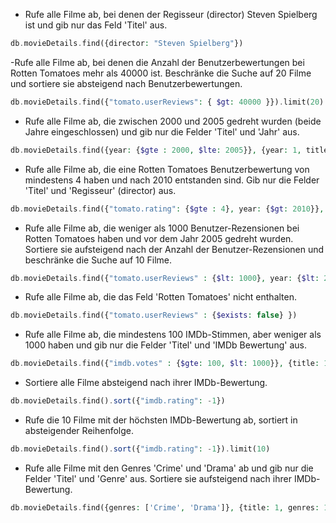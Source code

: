 - Rufe alle Filme ab, bei denen der Regisseur (director) Steven Spielberg ist und gib nur das Feld 'Titel' aus.

```PHP
db.movieDetails.find({director: "Steven Spielberg"})
```

-Rufe alle Filme ab, bei denen die Anzahl der Benutzerbewertungen bei Rotten Tomatoes mehr als 40000 ist. Beschränke die Suche auf 20 Filme und sortiere sie absteigend nach Benutzerbewertungen.

```PHP
db.movieDetails.find({"tomato.userReviews": { $gt: 40000 }}).limit(20).sort({"tomato.userReviews": -1})
```

- Rufe alle Filme ab, die zwischen 2000 und 2005 gedreht wurden (beide Jahre eingeschlossen) und gib nur die Felder 'Titel' und 'Jahr' aus.

```PHP
db.movieDetails.find({year: {$gte : 2000, $lte: 2005}}, {year: 1, title: 1, _id: 0})
```

- Rufe alle Filme ab, die eine Rotten Tomatoes Benutzerbewertung von mindestens 4 haben und nach 2010 entstanden sind. Gib nur die Felder 'Titel' und 'Regisseur' (director) aus.

```PHP
db.movieDetails.find({"tomato.rating": {$gte : 4}, year: {$gt: 2010}}, {title: 1, director: 1, _id: 0})
```

- Rufe alle Filme ab, die weniger als 1000 Benutzer-Rezensionen bei Rotten Tomatoes haben und vor dem Jahr 2005 gedreht wurden. Sortiere sie aufsteigend nach der Anzahl der Benutzer-Rezensionen und beschränke die Suche auf 10 Filme.

```PHP
db.movieDetails.find({"tomato.userReviews" : {$lt: 1000}, year: {$lt: 2005}}).sort({"tomato.userReviews" : 1}).limit(10)
```

- Rufe alle Filme ab, die das Feld 'Rotten Tomatoes' nicht enthalten.

```PHP
db.movieDetails.find({"tomato.userReviews" : {$exists: false} })
```

- Rufe alle Filme ab, die mindestens 100 IMDb-Stimmen, aber weniger als 1000 haben und gib nur die Felder 'Titel' und 'IMDb Bewertung' aus.

```PHP
db.movieDetails.find({"imdb.votes" : {$gte: 100, $lt: 1000}}, {title: 1, "imdb.rating": 1, _id: -1})
```

- Sortiere alle Filme absteigend nach ihrer IMDb-Bewertung.

```PHP
db.movieDetails.find().sort({"imdb.rating": -1})
```

- Rufe die 10 Filme mit der höchsten IMDb-Bewertung ab, sortiert in absteigender Reihenfolge.

```PHP
db.movieDetails.find().sort({"imdb.rating": -1}).limit(10)
```

- Rufe alle Filme mit den Genres 'Crime' und 'Drama' ab und gib nur die Felder 'Titel' und 'Genre' aus. Sortiere sie aufsteigend nach ihrer IMDb-Bewertung.

```PHP
db.movieDetails.find({genres: ['Crime', 'Drama']}, {title: 1, genres: 1, _id: 0}).sort({"imdb.rating": 1})
```
